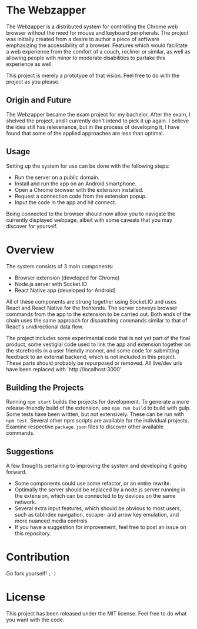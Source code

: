 # The Webzapper
The Webzapper is a distributed system for controlling the Chrome web browser without the need for mouse and keyboard peripherals.
The project was initially created from a desire to author a piece of software emphasizing the accessibility of a browser. Features which would facilitate a web experience from the comfort of a couch, recliner or similar, as well as allowing people with minor to moderate disabilities to partake this experience as well.

This project is merely a prototype of that vision. Feel free to do with the project as you please.

## Origin and Future
The Webzapper became the exam project for my bachelor. After the exam, I shelved the project, and I currently don't intend to pick it up again.
I believe the idea still has relevenance, but in the process of developing it, I have found that some of the applied approaches are less than optimal.

## Usage
Setting up the system for use can be done with the following steps:
- Run the server on a public domain.
- Install and run the app on an Android smartphone.
- Open a Chrome browser with the extension installed.
- Request a connection code from the extension popup.
- Input the code in the app and hit connect.

Being connected to the browser should now allow you to navigate the currently displayed webpage, albeit with some caveats that you may discover for yourself.


# Overview
The system consists of 3 main components:
- Browser extension (developed for Chrome)
- Node.js server with Socket.IO
- React Native app (developed for Android) 

All of these components are strung together using Socket.IO and uses React and React Native for the frontends. The server conveys browser commands from the app to the extension to be carried out. Both ends of the chain uses the same approach for dispatching commands similar to that of React's unidirectional data flow.

The project includes some experimental code that is not yet part of the final product, some vestigial code used to link the app and extension together on the storefronts in a user friendly manner, and some code for submitting feedback to an external backend, which is not included in this project. These parts should probably be repurposed or removed. All live/dev urls have been replaced with 'http://localhost:3000'

## Building the Projects
Running `npm start` builds the projects for development. To generate a more release-friendly build of the extension, use `npm run build` to build with gulp. Some tests have been written, but not extensively. These can be run with `npm test`. Several other npm scripts are available for the individual projects. Examine respective `package.json` files to discover other available commands.

## Suggestions
A few thoughts pertaining to improving the system and developing it going forward.
- Some components could use some refactor, or an entire rewrite.
- Optimally the server should be replaced by a node.js server running in the extension, which can be connected to by devices on the same network. 
- Several extra input features, which should be obvious to most users, such as tabIndex navigation, escape- and arrow key emulation, and more nuanced media controls.
- If you have a suggestion for improvement, feel free to post an issue on this repository. 


# Contribution
Go fork yourself! `;-)`


# License
This project has been released under the MIT license. Feel free to do what you want with the code.
